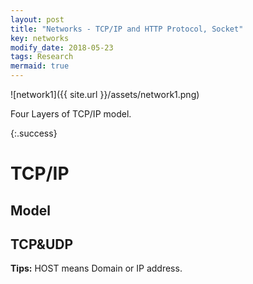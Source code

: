```yaml
---
layout: post
title: "Networks - TCP/IP and HTTP Protocol, Socket"
key: networks
modify_date: 2018-05-23
tags: Research
mermaid: true
---
```


![network1]({{ site.url }}/assets/network1.png)

Four Layers of TCP/IP model.

{:.success}

<!--more-->

# TCP/IP

## Model



## TCP&UDP

**Tips:** HOST means Domain or IP address.



